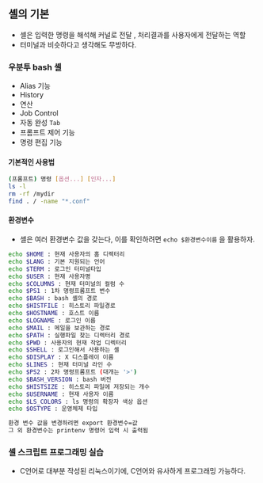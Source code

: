 ## 셸의 기본

- 셸은 입력한 명령을 해석해 커널로 전달 , 처리결과를 사용자에게 전달하는 역할
- 터미널과 비슷하다고 생각해도 무방하다.

### 우분투 bash 셸
- Alias 기능
- History
- 연산
- Job Control
- 자동 완성 `Tab`
- 프롬프트 제어 기능
- 명령 편집 기능

####  기본적인 사용법

```bash
(프롬프트) 명령 [옵션...] [인자...]
ls -l
rm -rf /mydir
find . / -name "*.conf"
```

#### 환경변수
- 셸은 여러 환경변수 값을 갖는다, 이를 확인하려면 `echo $환경변수이름` 을 활용하자.
```bash
echo $HOME : 현재 사용자의 홈 디렉터리
echo $LANG : 기본 지원되는 언어
echo $TERM : 로그인 터미널타입
echo $USER : 현재 사용자명
echo $COLUMNS : 현재 터미널의 컬럼 수
echo $PS1 : 1차 명령프롬프트 변수
echo $BASH : bash 셸의 경로
echo $HISTFILE : 히스토리 파일경로
echo $HOSTNAME : 호스트 이름
echo $LOGNAME : 로그인 이름
echo $MAIL : 메일을 보관하는 경로
echo $PATH : 실행파일 찾는 디렉터리 경로
echo $PWD : 사용자의 현재 작업 디렉터리
echo $SHELL : 로그인해서 사용하는 셸
echo $DISPLAY : X 디스플레이 이름
echo $LINES : 현재 터미널 라인 수
echo $PS2 : 2차 명령프롬프트 (대개는 '>')
echo $BASH_VERSION : bash 버전
echo $HISTSIZE : 히스토리 파일에 저장되는 개수
echo $USERNAME : 현재 사용자 이름
echo $LS_COLORS : ls 명령의 확장자 색상 옵션
echo $OSTYPE : 운영체제 타입

환경 변수 값을 변경하려면 export 환경변수=값
그 외 환경변수는 printenv 명령어 입력 시 출력됨
```

### 셸 스크립트 프로그래밍 실습
- C언어로 대부분 작성된 리눅스이기에, C언어와 유사하게 프로그래밍 가능하다.
